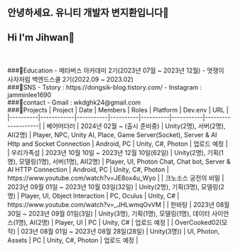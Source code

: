 ## 안녕하세요. 유니티 개발자 변지환입니다👾
## Hi I'm Jihwan👋
<br>
<br>
###💛Education
- 메타버스 아카데미 2기(2023년 07월 ~ 2023년 12월)
- 멋쟁이 사자처럼 백엔드스쿨 2기(2022.09 ~ 2023.02)
<br>
###💚SNS
- Tstory : https://dongsik-blog.tistory.com/
- Instagram : jamminlee1690
<br>
###💙contact
- Gmail : wkdghk24@gmail.com
<br>
###👾Projects
| Project  | Date       | Members      | Roles    | Platform | Dev.env   | URL                |
|----------|------------|-----------|----------|----------|-----------|--------------------|
|  베어머더러  | 2024년 02월 ~ (출시 준비중) | Unity(2명), 서버(2명), AI(2명) | Player, NPC, Unity AI, Place, Game Server(Socket), Server & AI Http and Socket Connection | Android, PC | Unity, C#, Photon | 업로드 예정 |
|  우리가족섬  | 2023년 10월 10일 ~ 2023년 12월 10일(62일) | Unity(2명), 기획(1명), 모델링(1명), 서버(1명), AI(2명) | Player, UI, Photon Chat, Chat bot, Server & AI HTTP Connection | Android, PC | Unity, C#, Photon | https://www.youtube.com/watch?v=JE8ox4u_Wyo |
|  크노소스 궁전의 비밀  | 2023년 09월 01일 ~ 2023년 10월 03일(32일) | Unity(2명), 기획(3명), 모델링(2명) | Player, UI, Object Interaction | PC, Oculus | Unity, C# | https://www.youtube.com/watch?v=_JHLwmqOvVM |
|  한바탕  | 2023년 08월 30일 ~ 2023년 09월 01일(3일) | Unity(3명), 기획(1명), 모델링(1명), 데이터 사이언스(1명), AI(2명) | Player, UI | PC | Unity, C# | 업로드 예정 |
|  OverCooked02(모작)  | 023년 08월 01일 ~ 2023년 08월 28일(28일) | Unity(3명)) | UI, Photon, Assets | PC | Unity, C#, Photon | 업로드 예정 |
<br>
<!--
**JiMandy00/JiMandy00** is a ✨ _special_ ✨ repository because its `README.md` (this file) appears on your GitHub profile.

Here are some ideas to get you started:

- 🔭 I’m currently working on ...
- 🌱 I’m currently learning ...
- 👯 I’m looking to collaborate on ...
- 🤔 I’m looking for help with ...
- 💬 Ask me about ...
- 📫 How to reach me: ...
- 😄 Pronouns: ...
- ⚡ Fun fact: ...
-->

<a href="https://hits.seeyoufarm.com"><img src="https://hits.seeyoufarm.com/api/count/incr/badge.svg?url=https%3A%2F%2Fgithub.com%2FJiMandy00&count_bg=%2379C83D&title_bg=%23555555&icon=&icon_color=%23E7E7E7&title=hits&edge_flat=false"/></a>



[![Top Langs](https://github-readme-stats.vercel.app/api/top-langs/?username=jangseoyun&langs_count=8&layout=compact&theme=dark)](https://github.com/jogilsang/jogilsang)








